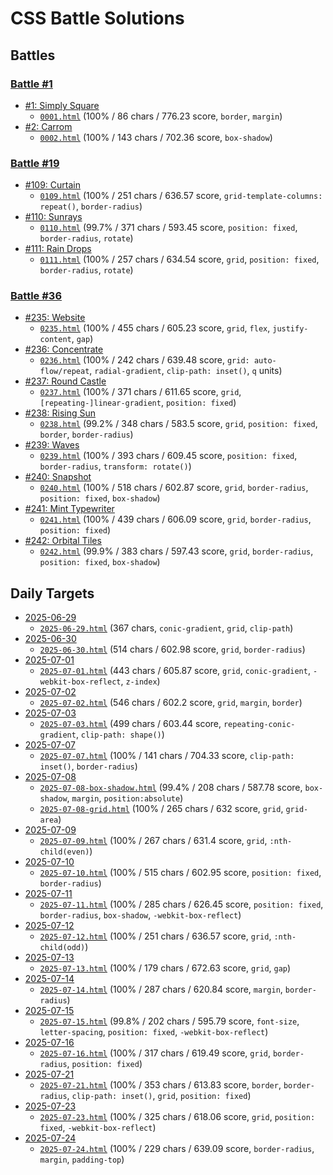 # CSS Battle Solutions

## Battles

### [Battle #1](https://cssbattle.dev/battle/1)

- [#1: Simply Square](https://cssbattle.dev/play/1)
  - [`0001.html`](./0001.html) (100% / 86 chars / 776.23 score, `border`, `margin`)
- [#2: Carrom](https://cssbattle.dev/play/2)
  - [`0002.html`](./0002.html) (100% / 143 chars / 702.36 score, `box-shadow`)

### [Battle #19](https://cssbattle.dev/battle/19)

- [#109: Curtain](https://cssbattle.dev/play/109)
  - [`0109.html`](./0109.html) (100% / 251 chars / 636.57 score, `grid-template-columns: repeat()`, `border-radius`)
- [#110: Sunrays](https://cssbattle.dev/play/110)
  - [`0110.html`](./0110.html) (99.7% / 371 chars / 593.45 score, `position: fixed`, `border-radius`, `rotate`)
- [#111: Rain Drops](https://cssbattle.dev/play/111)
  - [`0111.html`](./0111.html) (100% / 257 chars / 634.54 score, `grid`, `position: fixed`, `border-radius`, `rotate`)

### [Battle #36](https://cssbattle.dev/battle/36)

- [#235: Website](https://cssbattle.dev/play/235)
  - [`0235.html`](./0235.html) (100% / 455 chars / 605.23 score, `grid`, `flex`, `justify-content`, `gap`)
- [#236: Concentrate](https://cssbattle.dev/play/236)
  - [`0236.html`](./0236.html) (100% / 242 chars / 639.48 score, `grid: auto-flow/repeat`, `radial-gradient`, `clip-path: inset()`, `q` units)
- [#237: Round Castle](https://cssbattle.dev/play/237)
  - [`0237.html`](./0237.html) (100% / 371 chars / 611.65 score, `grid`, `[repeating-]linear-gradient`, `position: fixed`)
- [#238: Rising Sun](https://cssbattle.dev/play/238)
  - [`0238.html`](./0238.html) (99.2% / 348 chars / 583.5 score, `grid`, `position: fixed`, `border`, `border-radius`)
- [#239: Waves](https://cssbattle.dev/play/239)
  - [`0239.html`](./0239.html) (100% / 393 chars / 609.45 score, `position: fixed`, `border-radius`, `transform: rotate()`)
- [#240: Snapshot](https://cssbattle.dev/play/240)
  - [`0240.html`](./0240.html) (100% / 518 chars / 602.87 score, `grid`, `border-radius`, `position: fixed`, `box-shadow`)
- [#241: Mint Typewriter](https://cssbattle.dev/play/241)
  - [`0241.html`](./0241.html) (100% / 439 chars / 606.09 score, `grid`, `border-radius`, `position: fixed`)
- [#242: Orbital Tiles](https://cssbattle.dev/play/242)
  - [`0242.html`](./0242.html) (99.9% / 383 chars / 597.43 score, `grid`, `border-radius`, `position: fixed`, `box-shadow`)

## Daily Targets

- [2025-06-29](https://cssbattle.dev/play/nJyGqyDaZqTbG2DG8qrC)
  - [`2025-06-29.html`](./2025-06-29.html) (367 chars, `conic-gradient`, `grid`, `clip-path`)
- [2025-06-30](https://cssbattle.dev/play/MDtNGE9Sev1z7Xa6QL0s)
  - [`2025-06-30.html`](./2025-06-30.html) (514 chars / 602.98 score, `grid`, `border-radius`)
- [2025-07-01](https://cssbattle.dev/play/EcElU81kiG5yf5xLUxlX)
  - [`2025-07-01.html`](./2025-07-01.html) (443 chars / 605.87 score, `grid`, `conic-gradient`, `-webkit-box-reflect`, `z-index`)
- [2025-07-02](https://cssbattle.dev/play/qoEpGLPxUTEkKY6uWqNX)
  - [`2025-07-02.html`](./2025-07-02.html) (546 chars / 602.2 score, `grid`, `margin`, `border`)
- [2025-07-03](https://cssbattle.dev/play/qoEpGLPxUTEkKY6uWqNX)
  - [`2025-07-03.html`](./2025-07-03.html) (499 chars / 603.44 score, `repeating-conic-gradient`, `clip-path: shape()`)
- [2025-07-07](https://cssbattle.dev/play/OUbgAQQpf5Yj5uNzu4lB)
  - [`2025-07-07.html`](./2025-07-07.html) (100% / 141 chars / 704.33 score, `clip-path: inset()`, `border-radius`)
- [2025-07-08](https://cssbattle.dev/play/jqh9M1Oh1Op5Mrl02Dq9)
  - [`2025-07-08-box-shadow.html`](./2025-07-08-box-shadow.html) (99.4% / 208 chars / 587.78 score, `box-shadow`, `margin`, `position:absolute`)
  - [`2025-07-08-grid.html`](./2025-07-08-grid.html) (100% / 265 chars / 632 score, `grid`, `grid-area`)
- [2025-07-09](https://cssbattle.dev/play/jj7YQvOtHuqRHcnRxYls)
  - [`2025-07-09.html`](./2025-07-09.html) (100% / 267 chars / 631.4 score, `grid`, `:nth-child(even)`)
- [2025-07-10](https://cssbattle.dev/play/lE3H9aNN7mjyxaUAm7Ij)
  - [`2025-07-10.html`](./2025-07-10.html) (100% / 515 chars / 602.95 score, `position: fixed`, `border-radius`)
- [2025-07-11](https://cssbattle.dev/play/gBbQiWv1sfQdxJhkFrFY)
  - [`2025-07-11.html`](./2025-07-11.html) (100% / 285 chars / 626.45 score, `position: fixed`, `border-radius`, `box-shadow`, `-webkit-box-reflect`)
- [2025-07-12](https://cssbattle.dev/play/zGV15jqNGthtIZSLT0KV)
  - [`2025-07-12.html`](./2025-07-12.html) (100% / 251 chars / 636.57 score, `grid`, `:nth-child(odd)`)
- [2025-07-13](https://cssbattle.dev/play/4K1nE3mlF0aqtgqqb2cE)
  - [`2025-07-13.html`](./2025-07-13.html) (100% / 179 chars / 672.63 score, `grid`, `gap`)
- [2025-07-14](https://cssbattle.dev/play/mQBoj1aRRGKFdqIMHsbz)
  - [`2025-07-14.html`](./2025-07-14.html) (100% / 287 chars / 620.84 score, `margin`, `border-radius`)
- [2025-07-15](https://cssbattle.dev/play/z2KAKTtg7X5PYRuGJTSn)
  - [`2025-07-15.html`](./2025-07-15.html) (99.8% / 202 chars / 595.79 score, `font-size`, `letter-spacing`, `position: fixed`, `-webkit-box-reflect`)
- [2025-07-16](https://cssbattle.dev/play/LEktqIDBDMs00Xv8o10m)
  - [`2025-07-16.html`](./2025-07-16.html) (100% / 317 chars / 619.49 score, `grid`, `border-radius`, `position: fixed`)
- [2025-07-21](https://cssbattle.dev/play/SYYHh3iEq1fLX3reqRCU)
  - [`2025-07-21.html`](./2025-07-21.html) (100% / 353 chars / 613.83 score, `border`, `border-radius`, `clip-path: inset()`, `grid`, `position: fixed`)
- [2025-07-23](https://cssbattle.dev/play/JBC3QDsdqoOG3PEaKOC7)
  - [`2025-07-23.html`](./2025-07-23.html) (100% / 325 chars / 618.06 score, `grid`, `position: fixed`, `-webkit-box-reflect`)
- [2025-07-24](https://cssbattle.dev/play/PlTclcAbU9L9EWDvbTQE)
  - [`2025-07-24.html`](./2025-07-24.html) (100% / 229 chars / 639.09 score, `border-radius`, `margin`, `padding-top`)
